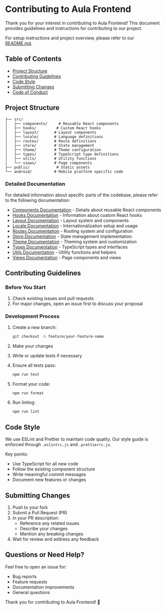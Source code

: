 # Contributing to Aula Frontend

Thank you for your interest in contributing to Aula Frontend! This document provides guidelines and instructions for contributing to our project.

For setup instructions and project overview, please refer to our [README.md](../README.md).

## Table of Contents

- [Project Structure](#project-structure)
- [Contributing Guidelines](#contributing-guidelines)
- [Code Style](#code-style)
- [Submitting Changes](#submitting-changes)
- [Code of Conduct](#code-of-conduct)

## Project Structure

```
├── src/
│   ├── components/     # Reusable React components
│   ├── hooks/         # Custom React hooks
│   ├── layout/       # Layout components
│   ├── locale/       # Language definitions
│   ├── routes/       # Route definitions
│   ├── store/        # State management
│   ├── theme/        # Theme configuration
│   ├── types/        # TypeScript type definitions
│   ├── utils/        # Utility functions
│   └── views/        # Page components
├── public/            # Static assets
└── android/          # Mobile platform specific code
```

### Detailed Documentation

For detailed information about specific parts of the codebase, please refer to the following documentation:

- [Components Documentation](COMPONENTS.md) - Details about reusable React components
- [Hooks Documentation](HOOKS.md) - Information about custom React hooks
- [Layout Documentation](LAYOUT.md) - Layout system and components
- [Locale Documentation](LOCALE.md) - Internationalization setup and usage
- [Routes Documentation](ROUTES.md) - Routing system and configuration
- [Store Documentation](STORE.md) - State management implementation
- [Theme Documentation](THEME.md) - Theming system and customization
- [Types Documentation](TYPES.md) - TypeScript types and interfaces
- [Utils Documentation](UTILS.md) - Utility functions and helpers
- [Views Documentation](VIEWS.md) - Page components and views

## Contributing Guidelines

### Before You Start

1. Check existing issues and pull requests
2. For major changes, open an issue first to discuss your proposal

### Development Process

1. Create a new branch:

   ```bash
   git checkout -b feature/your-feature-name
   ```

2. Make your changes
3. Write or update tests if necessary
4. Ensure all tests pass:
   ```bash
   npm run test
   ```
5. Format your code:
   ```bash
   npm run format
   ```
6. Run linting:
   ```bash
   npm run lint
   ```

## Code Style

We use ESLint and Prettier to maintain code quality. Our style guide is enforced through `.eslintrc.js` and `.prettierrc.js`.

Key points:

- Use TypeScript for all new code
- Follow the existing component structure
- Write meaningful commit messages
- Document new features or changes

## Submitting Changes

1. Push to your fork
2. Submit a Pull Request (PR)
3. In your PR description:
   - Reference any related issues
   - Describe your changes
   - Mention any breaking changes
4. Wait for review and address any feedback

## Questions or Need Help?

Feel free to open an issue for:

- Bug reports
- Feature requests
- Documentation improvements
- General questions

Thank you for contributing to Aula Frontend! 🎉
